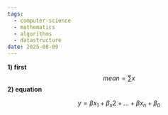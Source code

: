 ```yaml
---
tags:
  - computer-science
  - mathematics
  - algorithms
  - datastructure
date: 2025-08-09
---
```

**1) first**
$$
mean = \sum x
$$
**2) equation**

$$
y = \beta x_{1} + \beta _x{2} + ... + \beta x_{n} + \beta_{0}
$$


